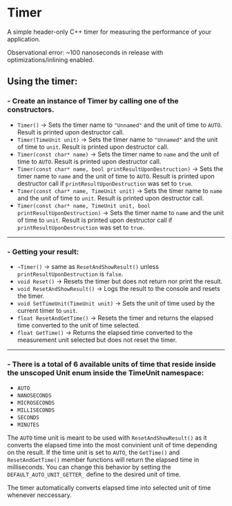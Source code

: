 # Timer
A simple header-only C++ timer for measuring the performance of your application.

Observational error: ~100 nanoseconds in release with optimizations/inlining enabled.

## Using the timer:
### - Create an instance of Timer by calling one of the constructors.
- `Timer()` -> Sets the timer name to `"Unnamed"` and the unit of time to `AUTO`. Result is printed upon destructor call.
- `Timer(TimeUnit unit)` -> Sets the timer name to `"Unnamed"` and the unit of time to `unit`. Result is printed upon destructor call.
- `Timer(const char* name)` -> Sets the timer name to `name` and the unit of time to `AUTO`. Result is printed upon destructor call.
- `Timer(const char* name, bool printResultUponDestruction)` -> Sets the timer name to `name` and the unit of time to `AUTO`. Result is printed upon destructor call if `printResultUponDestruction` was set to `true`.
- `Timer(const char* name, TimeUnit unit)` -> Sets the timer name to `name` and the unit of time to `unit`. Result is printed upon destructor call.
- `Timer(const char* name, TimeUnit unit, bool printResultUponDestruction)` -> Sets the timer name to `name` and the unit of time to `unit`. Result is printed upon destructor call if `printResultUponDestruction` was set to `true`.
---
### - Getting your result:
- `~Timer()` -> same as `ResetAndShowResult()` unless `printResultUponDestruction` is `false`.
- `void Reset()` -> Resets the timer but does not return nor print the result.
- `void ResetAndShowResult()` -> Logs the result to the console and resets the timer.
- `void SetTimeUnit(TimeUnit unit)` -> Sets the unit of time used by the current timer to `unit`.
- `float ResetAndGetTime()` -> Resets the timer and returns the elapsed time converted to the unit of time selected.
- `float GetTime()` -> Returns the elapsed time converted to the measurement unit selected but does not reset the timer.
---
### - There is a total of 6 available units of time that reside inside the unscoped Unit enum inside the TimeUnit namespace:
- `AUTO`
- `NANOSECONDS`
- `MICROSECONDS`
- `MILLISECONDS`
- `SECONDS`
- `MINUTES`

The `AUTO` time unit is meant to be used with `ResetAndShowResult()` as it converts the elapsed time into the most convinient unit of time depending on the result. If the time unit is set to `AUTO`, the `GetTime()` and `ResetAndGetTime()` member functions will return the elapsed time in milliseconds. You can change this behavior by setting the `DEFAULT_AUTO_UNIT_GETTER_` define to the desired unit of time.

The timer automatically converts elapsed time into selected unit of time whenever neccessary.

